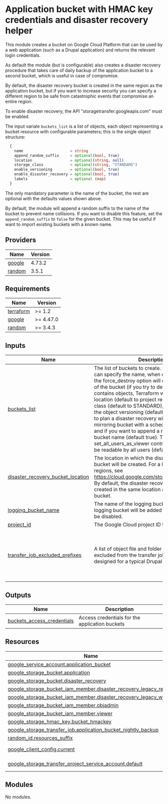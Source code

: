 # Application bucket with HMAC key credentials and disaster recovery helper

This module creates a bucket on Google Cloud Platform that can be used by a web
application (such as a Drupal application) and returns the relevant login credentials.

As default the module (but is configurable) also creates a disaster recovery
procedure that takes care of daily backup of the application bucket to a second
bucket, which is useful in case of compromise.

By default, the disaster recovery bucket is created in the same region as the
application bucket, but if you want to increase security you can specify a
different region to be safe from catastrophic events that compromise an
entire region.

To enable disaster recovery, the API "storagetransfer.googleapis.com" must be
enabled.

The input variale `buckets_list` is a list of objects, each object representing a
bucket resource with configurable parameters; this is the single object structure:

```terraform
  {
    name                     = string
    append_random_suffix     = optional(bool, true)
    location                 = optional(string, null)
    storage_class            = optional(string, "STANDARD")
    enable_versioning        = optional(bool, true)
    enable_disaster_recovery = optional(bool, true)
    labels                   = optional (map)
  }
```

The only mandatory parameter is the name of the bucket, the rest are optional
with the defaults values shown above.

By default, the module will append a random suffix to the name of the bucket to
prevent name collisions. If you want to disable this feature, set the
`append_random_suffix` to `false` for the given bucket. This may be useful if
want to import existing buckets with a known name.

<!-- BEGIN_TF_DOCS -->

## Providers

| Name                                                      | Version |
| --------------------------------------------------------- | ------- |
| <a name="provider_google"></a> [google](#provider_google) | 4.73.2  |
| <a name="provider_random"></a> [random](#provider_random) | 3.5.1   |

## Requirements

| Name                                                                     | Version   |
| ------------------------------------------------------------------------ | --------- |
| <a name="requirement_terraform"></a> [terraform](#requirement_terraform) | >= 1.2    |
| <a name="requirement_google"></a> [google](#requirement_google)          | >= 4.47.0 |
| <a name="requirement_random"></a> [random](#requirement_random)          | >= 3.4.3  |

## Inputs

| Name                                                                                                                                 | Description                                                                                                                                                                                                                                                                                                                                                                                                                                                                                                                                                                                                                                                                                               | Type                                                                                                                                                                                                                                                                                                                                                                                     | Default                                                                                                                               | Required |
| ------------------------------------------------------------------------------------------------------------------------------------ | --------------------------------------------------------------------------------------------------------------------------------------------------------------------------------------------------------------------------------------------------------------------------------------------------------------------------------------------------------------------------------------------------------------------------------------------------------------------------------------------------------------------------------------------------------------------------------------------------------------------------------------------------------------------------------------------------------- | ---------------------------------------------------------------------------------------------------------------------------------------------------------------------------------------------------------------------------------------------------------------------------------------------------------------------------------------------------------------------------------------- | ------------------------------------------------------------------------------------------------------------------------------------- | :------: |
| <a name="input_buckets_list"></a> [buckets_list](#input_buckets_list)                                                                | The list of buckets to create. For each bucket you can specify the name, when deleting a bucket the force_destroy option will delete the contents of the bucket (if you try to delete a bucket that contains objects, Terraform will fail that run), the location (default to project region), the storage class (default to STANDARD), if you want enable the object versioning (default to true), if you want to plan a disaster recovery with the creation of a mirroring bucket with a scheduled transfer job and if you want to append a random suffix to the bucket name (default true). The property set_all_users_as_viewer controls it the bucket will be readable by all users (default false). | <pre>list(object({<br> name = string<br> force_destroy = optional(bool, false)<br> append_random_suffix = optional(bool, true)<br> location = optional(string, null)<br> storage_class = optional(string, "STANDARD")<br> enable_versioning = optional(bool, true)<br> enable_disaster_recovery = optional(bool, true)<br> set_all_users_as_viewer = optional(bool, false)<br> }))</pre> | n/a                                                                                                                                   |   yes    |
| <a name="input_disaster_recovery_bucket_location"></a> [disaster_recovery_bucket_location](#input_disaster_recovery_bucket_location) | The location in which the disaster recovery bucket will be created. For a list of available regions, see https://cloud.google.com/storage/docs/locations. By default, the disaster recovery bucket will be created in the same location as the primary bucket.                                                                                                                                                                                                                                                                                                                                                                                                                                            | `string`                                                                                                                                                                                                                                                                                                                                                                                 | `""`                                                                                                                                  |    no    |
| <a name="input_logging_bucket_name"></a> [logging_bucket_name](#input_logging_bucket_name)                                           | The name of the logging bucket. If not set, no logging bucket will be added and bucket logs will be disabled.                                                                                                                                                                                                                                                                                                                                                                                                                                                                                                                                                                                             | `string`                                                                                                                                                                                                                                                                                                                                                                                 | `""`                                                                                                                                  |    no    |
| <a name="input_project_id"></a> [project_id](#input_project_id)                                                                      | The Google Cloud project ID to deploy to.                                                                                                                                                                                                                                                                                                                                                                                                                                                                                                                                                                                                                                                                 | `string`                                                                                                                                                                                                                                                                                                                                                                                 | n/a                                                                                                                                   |   yes    |
| <a name="input_transfer_job_excluded_prefixes"></a> [transfer_job_excluded_prefixes](#input_transfer_job_excluded_prefixes)          | A list of object file and folder prefixes that will be excluded from the transfer job. The default is designed for a typical Drupal application.                                                                                                                                                                                                                                                                                                                                                                                                                                                                                                                                                          | `list(string)`                                                                                                                                                                                                                                                                                                                                                                           | <pre>[<br> "public/css/css_",<br> "public/js/js_",<br> "public/google_tag/",<br> "public/languages/",<br> "public/styles/"<br>]</pre> |    no    |

## Outputs

| Name                                                                                                              | Description                                    |
| ----------------------------------------------------------------------------------------------------------------- | ---------------------------------------------- |
| <a name="output_buckets_access_credentials"></a> [buckets_access_credentials](#output_buckets_access_credentials) | Access credentials for the application buckets |

## Resources

| Name                                                                                                                                                                                  | Type        |
| ------------------------------------------------------------------------------------------------------------------------------------------------------------------------------------- | ----------- |
| [google_service_account.application_bucket](https://registry.terraform.io/providers/hashicorp/google/latest/docs/resources/service_account)                                           | resource    |
| [google_storage_bucket.application](https://registry.terraform.io/providers/hashicorp/google/latest/docs/resources/storage_bucket)                                                    | resource    |
| [google_storage_bucket.disaster_recovery](https://registry.terraform.io/providers/hashicorp/google/latest/docs/resources/storage_bucket)                                              | resource    |
| [google_storage_bucket_iam_member.disaster_recovery_legacy_reader](https://registry.terraform.io/providers/hashicorp/google/latest/docs/resources/storage_bucket_iam_member)          | resource    |
| [google_storage_bucket_iam_member.disaster_recovery_legacy_writer](https://registry.terraform.io/providers/hashicorp/google/latest/docs/resources/storage_bucket_iam_member)          | resource    |
| [google_storage_bucket_iam_member.objadmin](https://registry.terraform.io/providers/hashicorp/google/latest/docs/resources/storage_bucket_iam_member)                                 | resource    |
| [google_storage_bucket_iam_member.viewer](https://registry.terraform.io/providers/hashicorp/google/latest/docs/resources/storage_bucket_iam_member)                                   | resource    |
| [google_storage_hmac_key.bucket_hmackey](https://registry.terraform.io/providers/hashicorp/google/latest/docs/resources/storage_hmac_key)                                             | resource    |
| [google_storage_transfer_job.application_bucket_nightly_backup](https://registry.terraform.io/providers/hashicorp/google/latest/docs/resources/storage_transfer_job)                  | resource    |
| [random_id.resources_suffix](https://registry.terraform.io/providers/hashicorp/random/latest/docs/resources/id)                                                                       | resource    |
| [google_client_config.current](https://registry.terraform.io/providers/hashicorp/google/latest/docs/data-sources/client_config)                                                       | data source |
| [google_storage_transfer_project_service_account.default](https://registry.terraform.io/providers/hashicorp/google/latest/docs/data-sources/storage_transfer_project_service_account) | data source |

## Modules

No modules.

<!-- END_TF_DOCS -->
